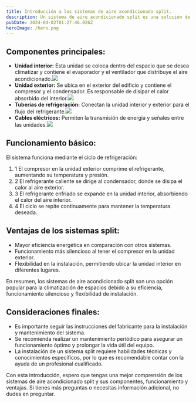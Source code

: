 ```yaml
---
title: Introducción a los sistemas de aire acondicionado split.
description: Un sistema de aire acondicionado split es una solución de climatización que se compone de dos unidades principales una unidad interior y una unidad exterior
pubDate: 2024-04-02T01:27:46.026Z
heroImage: /hero.png
---
```


## Componentes principales:

- **Unidad interior:** Esta unidad se coloca dentro del espacio que se desea climatizar y contiene el evaporador y el ventilador que distribuye el aire acondicionado.![](/unidad-interior.png)
- **Unidad exterior:** Se ubica en el exterior del edificio y contiene el compresor y el condensador. Es responsable de disipar el calor absorbido del interior.![](/unidad-exterior.png)
- **Tuberías de refrigeración:** Conectan la unidad interior y exterior para el flujo del refrigerante.![](/tuberia-de-refrigeracion.png)
- **Cables eléctricos:** Permiten la transmisión de energía y señales entre las unidades.![](/cables-electricos.png)

## Funcionamiento básico:

El sistema funciona mediante el ciclo de refrigeración:

1. 1 El compresor en la unidad exterior comprime el refrigerante, aumentando su temperatura y presión.
2. 2 El refrigerante caliente se dirige al condensador, donde se disipa el calor al aire exterior.
3. 3 El refrigerante enfriado se expande en la unidad interior, absorbiendo el calor del aire interior.
4. 4 El ciclo se repite continuamente para mantener la temperatura deseada.

## Ventajas de los sistemas split:

- Mayor eficiencia energética en comparación con otros sistemas.
- Funcionamiento más silencioso al tener el compresor en la unidad exterior.
- Flexibilidad en la instalación, permitiendo ubicar la unidad interior en diferentes lugares.

En resumen, los sistemas de aire acondicionado split son una opción popular para la climatización de espacios debido a su eficiencia, funcionamiento silencioso y flexibilidad de instalación.

## Consideraciones finales:

- Es importante seguir las instrucciones del fabricante para la instalación y mantenimiento del sistema.
- Se recomienda realizar un mantenimiento periódico para asegurar un funcionamiento óptimo y prolongar la vida útil del equipo.
- La instalación de un sistema split requiere habilidades técnicas y conocimientos específicos, por lo que es recomendable contar con la ayuda de un profesional cualificado.

Con esta introducción, espero que tengas una mejor comprensión de los sistemas de aire acondicionado split y sus componentes, funcionamiento y ventajas. Si tienes más preguntas o necesitas información adicional, no dudes en preguntar.
